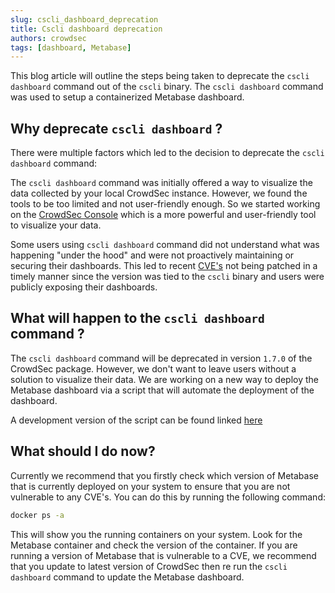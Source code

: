 ```yaml
---
slug: cscli_dashboard_deprecation
title: Cscli dashboard deprecation
authors: crowdsec
tags: [dashboard, Metabase]
---
```


This blog article will outline the steps being taken to deprecate the `cscli dashboard` command out of the `cscli` binary. The `cscli dashboard` command was used to setup a containerized Metabase dashboard.

<!--truncate-->

## Why deprecate `cscli dashboard` ?

There were multiple factors which led to the decision to deprecate the `cscli dashboard` command:

The `cscli dashboard` command was initially offered a way to visualize the data collected by your local CrowdSec instance. However, we found the tools to be too limited and not user-friendly enough. So we started working on the [CrowdSec Console](https://app.crowdsec.net/) which is a more powerful and user-friendly tool to visualize your data.

Some users using `cscli dashboard` command did not understand what was happening "under the hood" and were not proactively maintaining or securing their dashboards. This led to recent [CVE's](https://www.cvedetails.com/vulnerability-list/vendor_id-19475/product_id-51231/Metabase-Metabase.html?page=1&order=1&trc=16&sha=d16c0f1d7c9eb6761cdc711c7e1caee1e2a2c079) not being patched in a timely manner since the version was tied to the `cscli` binary and users were publicly exposing their dashboards.

## What will happen to the `cscli dashboard` command ?

The `cscli dashboard` command will be deprecated in version `1.7.0` of the CrowdSec package. However, we don't want to leave users without a solution to visualize their data. We are working on a new way to deploy the Metabase dashboard via a script that will automate the deployment of the dashboard.

A development version of the script can be found linked [here](https://github.com/crowdsecurity/crowdsec/issues/2927)

## What should I do now?

Currently we recommend that you firstly check which version of Metabase that is currently deployed on your system to ensure that you are not vulnerable to any CVE's. You can do this by running the following command:

```bash
docker ps -a
```

This will show you the running containers on your system. Look for the Metabase container and check the version of the container. If you are running a version of Metabase that is vulnerable to a CVE, we recommend that you update to latest version of CrowdSec then re run the `cscli dashboard` command to update the Metabase dashboard.
